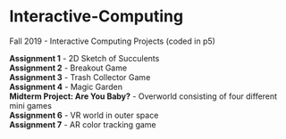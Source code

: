 # Interactive-Computing 

Fall 2019 - Interactive Computing Projects (coded in p5)

**Assignment 1** - 2D Sketch of Succulents <br/>
**Assignment 2** - Breakout Game <br/>
**Assignment 3** - Trash Collector Game <br/>
**Assignment 4** - Magic Garden <br/>
**Midterm Project: Are You Baby?** - Overworld consisting of four different mini games <br/>
**Assignment 6** - VR world in outer space <br/>
**Assignment 7** - AR color tracking game <br/>
